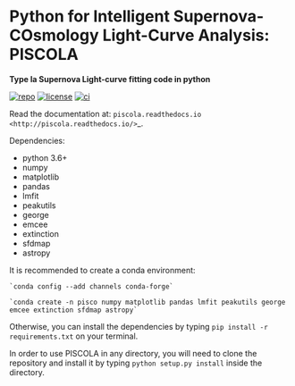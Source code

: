 # Python for Intelligent Supernova-COsmology Light-Curve Analysis: PISCOLA

**Type Ia Supernova Light-curve fitting code in python**


[![repo](https://img.shields.io/badge/GitHub-temuller%2Fpiscola-blue.svg?style=flat)](https://github.com/temuller/piscola)
[![license](http://img.shields.io/badge/license-MIT-blue.svg?style=flat)](https://github.com/temuller/piscola/blob/master/LICENSE)
[![ci](http://img.shields.io/travis/temuller/piscola/master.svg?style=flat)](https://travis-ci.org/temuller/piscola)


Read the documentation at: `piscola.readthedocs.io <http://piscola.readthedocs.io/>`_.

Dependencies:
  - python 3.6+
  - numpy
  - matplotlib
  - pandas
  - lmfit
  - peakutils
  - george
  - emcee
  - extinction
  - sfdmap
  - astropy
  
It is recommended to create a conda environment:

	`conda config --add channels conda-forge`

	`conda create -n pisco numpy matplotlib pandas lmfit peakutils george emcee extinction sfdmap astropy`

Otherwise, you can install the dependencies by typing `pip install -r requirements.txt` on your terminal.


In order to use PISCOLA in any directory, you will need to clone the repository and install it by typing `python setup.py install` inside the directory.
